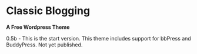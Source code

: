 Classic Blogging
================

__A Free Wordpress Theme__

0.5b - This is the start version. This theme includes support for bbPress and BuddyPress. Not yet published.

